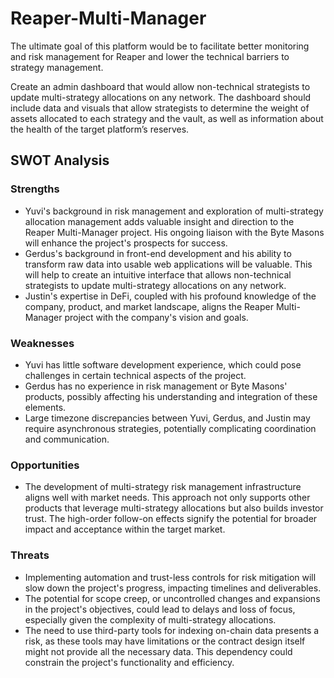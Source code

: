 # Reaper-Multi-Manager

The ultimate goal of this platform would be to facilitate better monitoring and risk management for Reaper and lower the technical barriers to strategy management.

Create an admin dashboard that would allow non-technical strategists to update multi-strategy allocations on any network. The dashboard should include data and visuals that allow strategists to determine the weight of assets allocated to each strategy and the vault, as well as information about the health of the target platform’s reserves.


## SWOT Analysis

### Strengths
 - Yuvi's background in risk management and exploration of multi-strategy allocation management adds valuable insight and direction to the Reaper Multi-Manager project. His ongoing liaison with the Byte Masons will enhance the project's prospects for success.
 - Gerdus's background in front-end development and his ability to transform raw data into usable web applications will be valuable. This will help to create an intuitive interface that allows non-technical strategists to update multi-strategy allocations on any network.
 - Justin's expertise in DeFi, coupled with his profound knowledge of the company, product, and market landscape, aligns the Reaper Multi-Manager project with the company's vision and goals.

### Weaknesses
 - Yuvi has little software development experience, which could pose challenges in certain technical aspects of the project.
 - Gerdus has no experience in risk management or Byte Masons' products, possibly affecting his understanding and integration of these elements.
 - Large timezone discrepancies between Yuvi, Gerdus, and Justin may require asynchronous strategies, potentially complicating coordination and communication.

### Opportunities
  - The development of multi-strategy risk management infrastructure aligns well with market needs. This approach not only supports other products that leverage multi-strategy allocations but also builds investor trust. The high-order follow-on effects signify the potential for broader impact and acceptance within the target market.

### Threats
 - Implementing automation and trust-less controls for risk mitigation will slow down the project's progress, impacting timelines and deliverables.
 - The potential for scope creep, or uncontrolled changes and expansions in the project's objectives, could lead to delays and loss of focus, especially given the complexity of multi-strategy allocations.
 - The need to use third-party tools for indexing on-chain data presents a risk, as these tools may have limitations or the contract design itself might not provide all the necessary data. This dependency could constrain the project's functionality and efficiency.